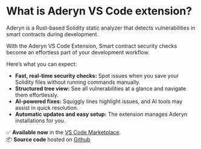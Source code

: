 # What is Aderyn VS Code extension?

Aderyn is a Rust-based Solidity static analyzer that detects vulnerabilities in smart contracts during development.&#x20;

With the Aderyn VS Code Extension, Smart contract security checks become an effortless part of your development workflow.

Here’s what you can expect:

* **Fast, real-time security checks:** Spot issues when you save your Solidity files without running commands manually.
* **Structured tree view:** See all vulnerabilities at a glance and navigate them effortlessly.
* **AI-powered fixes:** Squiggly lines highlight issues, and AI tools may assist in quick resolution.
* **Automatic updates and easy setup:** The extension manages Aderyn installations for you.



✅ **Available now** in the  [VS Code Marketplace](https://marketplace.visualstudio.com/items?itemName=Cyfrin.aderyn).\
📦 **Source code** hosted on [Github](https://github.com/Cyfrin/vscode-aderyn/)
